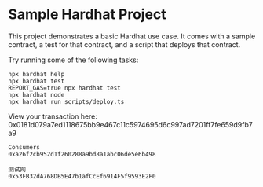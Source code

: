 # Sample Hardhat Project

This project demonstrates a basic Hardhat use case. It comes with a sample contract, a test for that contract, and a script that deploys that contract.

Try running some of the following tasks:

```shell
npx hardhat help
npx hardhat test
REPORT_GAS=true npx hardhat test
npx hardhat node
npx hardhat run scripts/deploy.ts
```

View your transaction here:
0x0181d079a7ed1118675bb9e467c11c5974695d6c997ad7201ff7fe659d9fb7a9

```
Consumers
0xa26f2cb952d1f260288a9bd8a1abc06de5e6b498
```

```
测试网
0x53FB32dA768DB5E47b1afCcEf6914F5f9593E2F0

```
